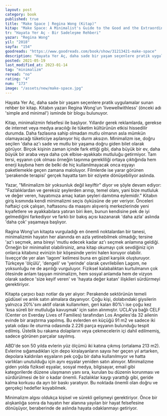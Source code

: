 ```yaml
---
layout: post
category: book
published: true
title: "Make Space | Regina Wong (Kitap)"
kitap: "Make Space: A Minimalist's Guide to the Good and the Extraordinary"
tr: "Hayata Yer Aç - Bir Sadeleşme Rehberi"
yazar: "Regina Wong"
yil: "2018"
sayfa: "154"
goodreads: "https://www.goodreads.com/book/show/31213421-make-space"
description: "Hayata Yer Aç, daha sade bir yaşam seçenlere pratik uygulamalar sunan rehber bir kitap."
posted: 2021-05-19
last_modified_at: 2023-01-14
tag: "minimalizm"
reread: "no"
rating: "4"
num: "173"
image: "/assets/new/make-space.jpg"
---
```


Hayata Yer Aç, daha sade bir yaşam seçenlere pratik uygulamalar sunan rehber bir kitap. Kitabın yazarı Regina Wong'un 'livewellwithless' (önceki adı 'simple and minimal') isminde bir blogu bulunuyor.

Kitap, minimalizmin felsefesi ile başlıyor. Yıllardır gerek reklamlarda, gerekse de internet veya medya aracılığı ile tüketim kültürünün etkisi hissedilir durumda. Daha fazlasına sahip olmadan mutlu olmanın asla mümkün olamayacağı tüketiciye aşılanıyor hiç durm aksızın. Minimalizm ise, doğru seçilen 'daha az'ı sade ve mutlu bir yaşama doğru giden bilet olarak görüyor. Birçok kişinin zaman içinde fark ettiği gibi, daha büyük bir ev, daha büyük bir araba veya daha çok elbise-ayakkabı mutluluğu getirmiyor. Tam tersi, eşyanın çok olması örneğin taşınma gerekliliği ortaya çıktığında hem enerji kaybına hem de belki de hiç kullanılmayacak onca eşyayı paketlemekle geçen zamana maloluyor. Filmlerde ise yarar görünen 'perakende terapisi' gerçek hayatta tam bir eziyete dönüşebiliyor aslında.

Yazar, "Minimalizm bir yoksunluk değil keyiftir" diyor ve şöyle devam ediyor: "Fazlalıklardan ve gereksiz şeylerden arınıp, temel olanı, yani bize mutluluk ve değer veren, hayatımıza amaç katan şeyleri damıtma eylemidir." Kitabın giriş kısmında kendi minimalizmi seçis öyküsüne de yer veriyor. Önceleri haftaiçi çok çalışan, haftasonu da maaşını alışveriş merkezlerinde yeni kıyafetlere ve ayakkabılara yatıran biri iken, bunun kendisine pek de iyi gelmediğini farkediyor ve farklı bir bakış açısı kazanarak 'daha azla' aslında 'daha çok' yaşamaya başlıyor.

Ragina Wong'un kitapta vurguladığı en önemli noktalardan bir tanesi, minimalizmin hayatın her alanında en azla yetinebilmek olmadığı; tersine 'az'ı seçmek, ama bireyi 'mutlu edecek kadar az'ı seçmek anlamına geldiği. Örneğin bir minimalist olabilirsiniz, ama kitap okumayı çok sevdiğiniz için onlarca kitabınız evinizin bir köşesinde yerini halen koruyor olabilir. İsveççe'de yer alan 'lagom' kelimesi buna en güzel karşılık oluşturuyor. Türkçeye 'ölçülü', 'dengeli' ve 'yerinde' olarak çevrilebilen Lagom, ne yoksunluğu ne de aşırılığı vurguluyor. Fiziksel kalabalıktan kurtulmanın çok ötesinde anlam taşıyan minimalizm, hem sosyal anlamda hem de vizyon olarak sadece 'size keyif veren' ve 'hayata değer katan' ilişkileri sürdürmeyi gerektiriyor.

Kitapta çarpıcı bazı notlar da yer alıyor:
Perakende sektörünün temeli güdüsel ve anlık satın almalara dayanıyor. Çoğu kişi, dolabındaki giysilerin yalnızca 20%'sını aktif olarak kullanırken, geri kalan 80%'ı ise çoğu kez 'kısa süreli bir mutluluğa kavuşmak' için satın alınmıştır.
UCLA'ya bağlı CELF (Center on Everday Lives of Families) tarafından Los Angeles'da 32 ailenin evinde bir araştırma yapılmış. Bu evlerden en küçüğü 91 m2 ve sadece iki yatak odası ile oturma odasında 2.226 parça eşyanın bulunduğu tespit edilmiş. Üstelik bu rakama dolapların veya çekmecelerin içi dahil edilmemiş, sadece görünen parçalar sayılmış.

ABD'de son 50 yılda evlerin yüz ölçümü iki katına çıkmış (ortalama 213 m2). Evlerine sığamadıkları için depo kiralayanların sayısı her geçen yıl artarken, depolara kaldırılan eşyaların pek çoğu bir daha kullanılmıyor ve hatta varlıkları unutulduğu için aynı eşyalar yeniden satın alınıyor.
Minimalizme giden yolda fiziksel eşyalar, sosyal medya, bilgisayar, email gibi kategorilerde düzene ulaşmanın yanı sıra, kurulan bu düzenin korunması ve sürdürülmesi de bir o kadar önemli. Fazlalıklar kaygı yarattığı gibi, geride kalma korkusu da ayrı bir baskı yaratıyor. Bu noktada önemli olan doğru ve gerçekçi hedefler koyabilmek.

Minimalizm algısı oldukça kişisel ve sürekli gelişmeyi gerektiriyor. Önce bir alışkanlığa sonra da hayatın her alanına yayılan bir hayat felsefesine dönüşüyor, beraberinde de aslında hayata odaklanmayı getiriyor.
